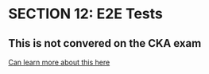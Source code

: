 # SECTION 12: E2E Tests

## This is not convered on the CKA exam
[Can learn more about this here](https://www.youtube.com/watch?v=-ovJrIIED88&list=PL2We04F3Y_41jYdadX55fdJplDvgNGENo&index=18)